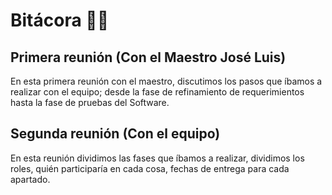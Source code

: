 # Bitácora 📌📃
## Primera reunión (Con el Maestro José Luis)
En esta primera reunión con el maestro, discutimos los pasos que íbamos a 
realizar con el equipo; desde la fase de refinamiento de requerimientos hasta la fase de pruebas del Software.
## Segunda reunión (Con el equipo)
En esta reunión dividimos las fases que íbamos a realizar, dividimos los roles, 
quién participaría en cada cosa, fechas de entrega para cada apartado.

